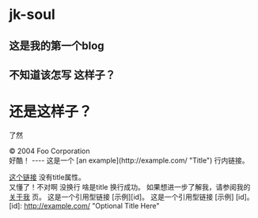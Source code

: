 jk-soul
=======

这是我的第一个blog
-----------------
不知道该怎写
这样子？
------
还是这样子？
=======
了然
 <div class="sample_footer">
        &copy; 2004 Foo Corporation
    </div>
好酷！
----
这是一个 [an example](http://example.com/ "Title") 行内链接。

[这个链接](http://example.net/) 没有title属性。     
又懂了！不对啊 没换行  啥是title   换行成功。
如果想进一步了解我，请参阅我的 [关于我](/about/) 页。
这是一个引用型链接 [示例][id]。
这是一个引用型链接 [示例] [id]。
[id]: http://example.com/  "Optional Title Here"
